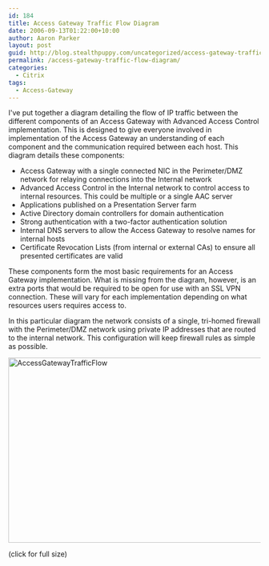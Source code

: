 ```yaml
---
id: 184
title: Access Gateway Traffic Flow Diagram
date: 2006-09-13T01:22:00+10:00
author: Aaron Parker
layout: post
guid: http://blog.stealthpuppy.com/uncategorized/access-gateway-traffic-flow-diagram
permalink: /access-gateway-traffic-flow-diagram/
categories:
  - Citrix
tags:
  - Access-Gateway
---
```

I've put together a diagram detailing the flow of IP traffic between the different components of an Access Gateway with Advanced Access Control implementation. This is designed to give everyone involved in implementation of the Access Gateway an understanding of each component and the communication required between each host. This diagram details these components:

  * Access Gateway with a single connected NIC in the Perimeter/DMZ network for relaying connections into the Internal network
  * Advanced Access Control in the Internal network to control access to internal resources. This could be multiple or a single AAC server
  * Applications published on a Presentation Server farm
  * Active Directory domain controllers for domain authentication
  * Strong authentication with a two-factor authentication solution
  * Internal DNS servers to allow the Access Gateway to resolve names for internal hosts
  * Certificate Revocation Lists (from internal or external CAs) to ensure all presented certificates are valid

These components form the most basic requirements for an Access Gateway implementation. What is missing from the diagram, however, is an extra ports that would be required to be open for use with an SSL VPN connection. These will vary for each implementation depending on what resources users requires access to.

In this particular diagram the network consists of a single, tri-homed firewall with the Perimeter/DMZ network using private IP addresses that are routed to the internal network. This configuration will keep firewall rules as simple as possible.

[<img style="display: inline; border: 0px;" title="AccessGatewayTrafficFlow" src="https://stealthpuppy.com/wp-content/uploads/2010/02/AccessGatewayTrafficFlow_thumb.png" alt="AccessGatewayTrafficFlow" width="660" height="370" border="0" />](https://stealthpuppy.com/wp-content/uploads/2010/02/AccessGatewayTrafficFlow.png)

(click for full size)